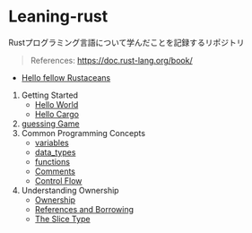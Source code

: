 # Leaning-rust

Rustプログラミング言語について学んだことを記録するリポジトリ

> References: https://doc.rust-lang.org/book/

- [Hello fellow Rustaceans](https://github.com/ittoku-ky73/leaning-rust/tree/main/projects/hello_fellow_rustaceans)

1. Getting Started
   - [Hello World](https://github.com/ittoku-ky73/leaning-rust/tree/main/projects/hello_world)
   - [Hello Cargo](https://github.com/ittoku-ky73/leaning-rust/tree/main/projects/hello_cargo)
2. [guessing Game](https://github.com/ittoku-ky73/leaning-rust/tree/main/projects/guessing_game)
3. Common Programming Concepts
   - [variables](https://github.com/ittoku-ky73/leaning-rust/tree/main/projects/variables)
   - [data_types](https://github.com/ittoku-ky73/leaning-rust/tree/main/projects/data_types)
   - [functions](https://github.com/ittoku-ky73/leaning-rust/tree/main/projects/functions)
   - [Comments](https://github.com/ittoku-ky73/leaning-rust/tree/main/projects/comments)
   - [Control Flow](https://github.com/ittoku-ky73/leaning-rust/tree/main/projects/control_flow)
4. Understanding Ownership
   - [Ownership](https://github.com/ittoku-ky73/leaning-rust/tree/main/projects/ownership)
   - [References and Borrowing](https://github.com/ittoku-ky73/leaning-rust/tree/main/projects/references_and_borrowing)
   - [The Slice Type](https://github.com/ittoku-ky73/leaning-rust/tree/main/projects/slice_type)
